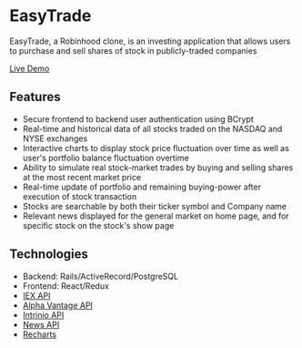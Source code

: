 # EasyTrade

EasyTrade, a Robinhood clone, is an investing application that allows users to purchase and sell shares of stock in publicly-traded companies

[Live Demo](https://easy-trade.herokuapp.com/#/)

## Features
* Secure frontend to backend user authentication using BCrypt
* Real-time and historical data of all stocks traded on the NASDAQ and NYSE exchanges
* Interactive charts to display stock price fluctuation over time as well as user's portfolio balance fluctuation overtime
* Ability to simulate real stock-market trades by buying and selling shares at the most recent market price
* Real-time update of portfolio and remaining buying-power after execution of stock transaction
* Stocks are searchable by both their ticker symbol and Company name
* Relevant news displayed for the general market on home page, and for specific stock on the stock's show page

## Technologies
* Backend: Rails/ActiveRecord/PostgreSQL
* Frontend: React/Redux
* [IEX API](https://iextrading.com)
* [Alpha Vantage API](https://www.alphavantage.co/)
* [Intrinio API](https://intrinio.com/)
* [News API](https://newsapi.org/)
* [Recharts](http://recharts.org/en-US/)
